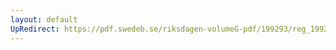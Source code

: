 ```yaml
---
layout: default
UpRedirect: https://pdf.swedeb.se/riksdagen-volumeG-pdf/199293/reg_199293/reg_199293_0498.pdf
---
```

